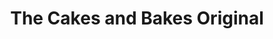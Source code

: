 ---
title: "The Cakes and Bakes Original"
url: /barking/the-cakes-and-bakes-original/
shop: bakery
---